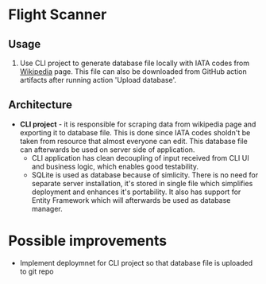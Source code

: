 # Flight Scanner

## Usage
1. Use CLI project to generate database file locally with IATA codes from [Wikipedia](https://en.wikipedia.org/wiki/List_of_airports_by_IATA_code:_A) page. This file can also be downloaded from GitHub action artifacts after running action 'Upload database'.

## Architecture
- **CLI project** - it is responsible for scraping data from wikipedia page and exporting it to database file. This is done since IATA codes sholdn't be taken from resource that almost everyone can edit. This database file can afterwards be used on server side of application.
    - CLI application has clean decoupling of input received from CLI UI and business logic, which enables good testability.
    - SQLite is used as database because of simlicity. There is no need for separate server installation, it's stored in single file which simplifies deployment and enhances it's portability. It also has support for Entity Framework which will afterwards be used as database manager.

# Possible improvements
- Implement deploymnet for CLI project so that database file is uploaded to git repo